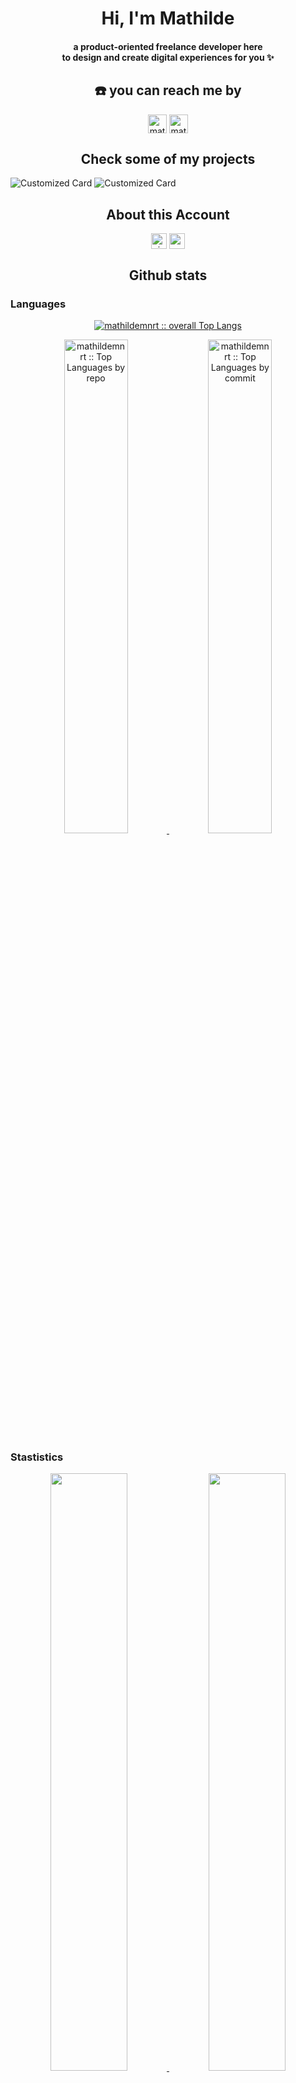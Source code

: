 <div align="center">
<h1 align="center" style="{ border-bottom: 0; }">Hi, I'm Mathilde</h1>
<h4 align="center">a product-oriented freelance developer here <br>
to design and create digital experiences for you ✨ </h4>
</div>


<div>
    <h2 align="center">☎️ you can reach me by</h2>
    <p align="center">
      <a href="https://www.linkedin.com/in/mathilde-menoret-6496711a8/" target="blank"><img align="center"
         src="https://img.shields.io/badge/linkedin-%231DA1F2.svg?style=for-the-badge&logo=linkedin&logoColor=white"
         alt="mathildemnrt" height="30"/></a>
      <a href="mailto:mathilde.menoret.ultra@gmail.com" target="blank"><img align="center"
         src="https://img.shields.io/badge/gmail-EA4335.svg?style=for-the-badge&logo=gmail&logoColor=white"
         alt="mathildemnrt" height="30"/></a>
    </p>
</div>



<h2 align="center">Check some of my projects</h2>
<p align="center">
        
![Customized Card](https://github-readme-stats.vercel.app/api/pin?username=mathildemnrt\&repo=evently_platform\&title_color=fff\&icon_color=f9f9f9\&text_color=9f9f9f\&bg_color=151515)
![Customized Card](https://github-readme-stats.vercel.app/api/pin?username=mathildemnrt\&repo=threads_clone\&title_color=fff\&icon_color=f9f9f9\&text_color=9f9f9f\&bg_color=151515)

</p>



<div>
<h2 align="center">About this Account</h2>
 <p align="center">
  <a href="github.com/mathildemnrt" target="blank"><img align="center" 
     src="https://komarev.com/ghpvc/?username=mathildemnrt&style=for-the-badge&label=PROFILE+VIEWS" height="25"
     alt="views count" /></a>
  <a href="https://mathildemnrt.github.io/mathildemnrt/"><img align="center" 
     src="https://img.shields.io/website?down_message=offline&style=for-the-badge&up_message=building&url=https%3A%2F%2Fmathildemenoret.com" height="25"
     alt="website" /></a>
  </p>
</div>

  

  <div>
    <h2 align="center"> Github stats </h2>
  <summary><h3>Languages</h3></summary>
            <p align="center">
        <a href="https://github.com/mathildemnrt/">
          <img src="https://github-readme-stats.vercel.app/api/top-langs/?username=mathildemnrt&langs_count=6&theme=default&layout=compact&hide_border=true"
          alt="mathildemnrt :: overall Top Langs " /></a>
      </p>
        <p align="center">
          <a href="https://github.com/mathildemnrt/">
          <img width="45%" src="https://github-profile-summary-cards.vercel.app/api/cards/repos-per-language?username=mathildemnrt&theme=default&layout=compact&hide_border=true"
          alt="mathildemnrt :: Top Languages by repo" />
          <img width="45%" src="https://github-profile-summary-cards.vercel.app/api/cards/most-commit-language?username=mathildemnrt&theme=default&layout=compact&hide_border=true"
          alt="mathildemnrt :: Top Languages by commit" />
          </a>
        </p>


  <summary><h3>Stastistics</h3></summary>
        <p align="center">
          <a href="https://github.com/mathildemnrt/">
          <img width="49.5%" src="https://github-readme-stats.vercel.app/api?username=mathildemnrt&show_icons=true&theme=default&hide_border=true" />
          <img width="49.5%" src="https://github-readme-streak-stats.herokuapp.com/?user=mathildemnrt&theme=default&hide_border=true" />
          </a>
       </p>
     <br>
  </div>    


